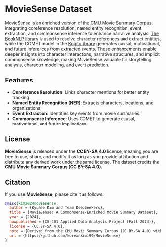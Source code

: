 # MovieSense Dataset  

MovieSense is an enriched version of the [CMU Movie Summary Corpus](https://www.cs.cmu.edu/~ark/personas/), integrating coreference resolution, named entity recognition, event extraction, and commonsense inference to enhance narrative analysis. [The BookNLP library](https://github.com/booknlp/booknlp) is used to resolve character references and extract entities, while the COMET model in the [Kogito library](https://github.com/epfl-nlp/kogito) generates causal, motivational, and future inferences from extracted events. These enhancements enable deeper insights into character interactions, narrative structures, and implicit commonsense knowledge, making MovieSense valuable for storytelling analysis, character modeling, and event prediction.

## Features  
- **Coreference Resolution**: Links character mentions for better entity tracking.  
- **Named Entity Recognition (NER)**: Extracts characters, locations, and organizations.  
- **Event Extraction**: Identifies key events from movie summaries.  
- **Commonsense Inference**: Uses COMET to generate causal, motivational, and future implications.  

## License  
**MovieSense** is released under the **CC BY-SA 4.0** license, meaning you are free to use, share, and modify it as long as you provide attribution and distribute any derived work under the same license. The dataset credits the **CMU Movie Summary Corpus (CC BY-SA 4.0).**  

## Citation  

If you use **MovieSense**, please cite it as follows:  

```bibtex
@misc{kim2024moviesense,
  author = {Kyuhee Kim and Team Deep5eekers},
  title = {MovieSense: A Commonsense-Enriched Movie Summary Dataset},
  year = {2024},
  howpublished = {CS-401 Applied Data Analysis Project (Fall 2024)},
  license = {CC BY-SA 4.0},
  note = {Derived from the CMU Movie Summary Corpus (CC BY-SA 4.0) with entity resolution, event extraction, and commonsense inference.},
  url = {https://github.com/koreankiwi99/MovieSense}
}
```
